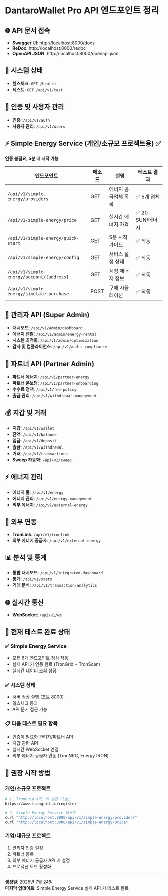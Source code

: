 # DantaroWallet Pro API 엔드포인트 정리

## 🌐 API 문서 접속
- **Swagger UI**: http://localhost:8000/docs
- **ReDoc**: http://localhost:8000/redoc
- **OpenAPI JSON**: http://localhost:8000/openapi.json

## 🏥 시스템 상태
- **헬스체크**: `GET /health`
- **테스트**: `GET /api/v1/test`

## 🔐 인증 및 사용자 관리
- **인증**: `/api/v1/auth`
- **사용자 관리**: `/api/v1/users`

## ⚡ Simple Energy Service (개인/소규모 프로젝트용) ✅
**인증 불필요, 5분 내 시작 가능**

| 엔드포인트 | 메소드 | 설명 | 테스트 결과 |
|-----------|--------|------|------------|
| `/api/v1/simple-energy/providers` | GET | 에너지 공급업체 목록 | ✅ 5개 업체 |
| `/api/v1/simple-energy/price` | GET | 실시간 에너지 가격 | ✅ 20 SUN/에너지 |
| `/api/v1/simple-energy/quick-start` | GET | 5분 시작 가이드 | ✅ 작동 |
| `/api/v1/simple-energy/config` | GET | 서비스 설정 상태 | ✅ 작동 |
| `/api/v1/simple-energy/account/{address}` | GET | 계정 에너지 정보 | ✅ 작동 |
| `/api/v1/simple-energy/simulate-purchase` | POST | 구매 시뮬레이션 | ✅ 작동 |

## 🔧 관리자 API (Super Admin)
- **대시보드**: `/api/v1/admin/dashboard`
- **에너지 렌탈**: `/api/v1/admin/energy-rental`
- **시스템 최적화**: `/api/v1/admin/optimization`
- **감사 및 컴플라이언스**: `/api/v1/audit-compliance`

## 🤝 파트너 API (Partner Admin)
- **파트너 에너지**: `/api/v1/partner-energy`
- **파트너 온보딩**: `/api/v1/partner-onboarding`
- **수수료 정책**: `/api/v1/fee-policy`
- **출금 관리**: `/api/v1/withdrawal-management`

## 💰 지갑 및 거래
- **지갑**: `/api/v1/wallet`
- **잔액**: `/api/v1/balance`
- **입금**: `/api/v1/deposit`
- **출금**: `/api/v1/withdrawal`
- **거래**: `/api/v1/transactions`
- **Sweep 자동화**: `/api/v1/sweep`

## ⚡ 에너지 관리
- **에너지 풀**: `/api/v1/energy`
- **에너지 관리**: `/api/v1/energy-management`
- **외부 에너지**: `/api/v1/external-energy`

## 🔗 외부 연동
- **TronLink**: `/api/v1/tronlink`
- **외부 에너지 공급자**: `/api/v1/external-energy`

## 📊 분석 및 통계
- **통합 대시보드**: `/api/v1/integrated-dashboard`
- **통계**: `/api/v1/stats`
- **거래 분석**: `/api/v1/transaction-analytics`

## 🌐 실시간 통신
- **WebSocket**: `/api/v1/ws`

## 🧪 현재 테스트 완료 상태

### ✅ Simple Energy Service
- 모든 6개 엔드포인트 정상 작동
- 실제 API 키 연동 완료 (TronGrid + TronScan)
- 실시간 데이터 조회 성공

### ✅ 시스템 상태
- 서버 정상 실행 (포트 8000)
- 헬스체크 통과
- API 문서 접근 가능

### 📋 다음 테스트 필요 항목
- 인증이 필요한 관리자/파트너 API
- 지갑 관련 API
- 실시간 WebSocket 연결
- 외부 에너지 공급자 연동 (TronNRG, EnergyTRON)

## 🎯 권장 시작 방법

### 개인/소규모 프로젝트
```bash
# 1. TronGrid API 키 발급 (3분)
https://www.trongrid.io/register

# 2. Simple Energy Service 테스트
curl "http://localhost:8000/api/v1/simple-energy/providers"
curl "http://localhost:8000/api/v1/simple-energy/price"
```

### 기업/대규모 프로젝트
1. 관리자 인증 설정
2. 파트너 등록
3. 외부 에너지 공급자 API 키 설정
4. 프로덕션 모드 활성화

---

**생성일**: 2025년 7월 24일  
**마지막 업데이트**: Simple Energy Service 실제 API 키 테스트 완료
